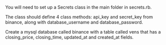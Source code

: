 You will need to set up a Secrets class in the main folder in secrets.rb.

The class should define 4 class methods: api_key and secret_key from binance, along with database_username and database_password.

Create a mysql database called binance with a table called vens that has a closing_price, closing_time, updated_at and created_at fields. 